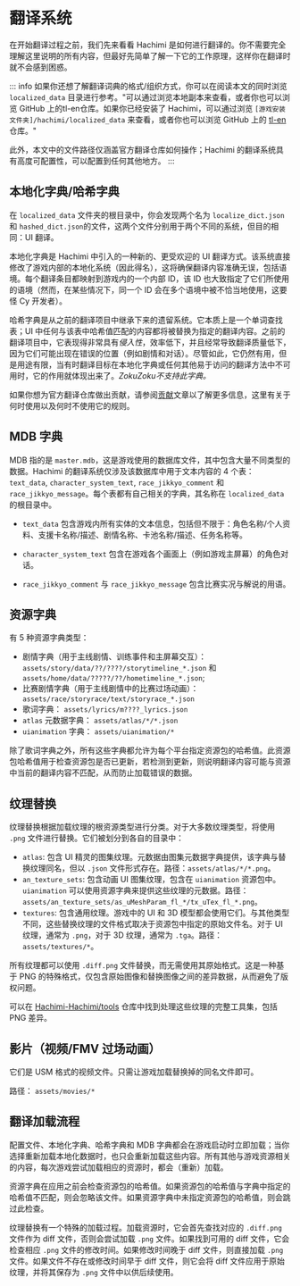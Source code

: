 # 翻译系统
在开始翻译过程之前，我们先来看看 Hachimi 是如何进行翻译的。你不需要完全理解这里说明的所有内容，但最好先简单了解一下它的工作原理，这样你在翻译时就不会感到困惑。

::: info
如果你还想了解翻译词典的格式/组织方式，你可以在阅读本文的同时浏览 `localized_data` 目录进行参考。"可以通过浏览本地副本来查看，或者你也可以浏览 GitHub 上的tl-en仓库。如果你已经安装了 Hachimi，可以通过浏览 `[游戏安装文件夹]/hachimi/localized_data` 来查看，或者你也可以浏览 GitHub 上的 [tl-en](https://github.com/Hachimi-Hachimi/tl-en) 仓库。"

此外，本文中的文件路径仅涵盖官方翻译仓库如何操作；Hachimi 的翻译系统具有高度可配置性，可以配置到任何其他地方。
:::

## 本地化字典/哈希字典
在 `localized_data` 文件夹的根目录中，你会发现两个名为 `localize_dict.json` 和 `hashed_dict.json`的文件，这两个文件分别用于两个不同的系统，但目的相同：UI 翻译。

本地化字典是 Hachimi 中引入的一种新的、更受欢迎的 UI 翻译方式。该系统直接修​改了游戏内部的本地化系统（因此得名），这将确保翻译内容准确无误，包括语境。每个翻译条目都映射到游戏内的一个内部 ID，该 ID 也大致指定了它们所使用的语境（然而，在某些情况下，同一个 ID 会在多个语境中被不恰当地使用，这要怪 Cy 开发者）。

哈希字典是从之前的翻译项目中继承下来的遗留系统。它本质上是一个单词查找表；UI 中任何与该表中哈希值匹配的内容都将被替换为指定的翻译内容。之前的翻译项目中，它表现得非常具有*侵入性*，效率低下，并且经常导致翻译质量低下，因为它们可能出现在错误的位置（例如剧情和对话）。尽管如此，它仍然有用，但是用途有限，当有时翻译目标在本地化字典或任何其他易于访问的翻译方法中不可用时，它的作用就体现出来了。*ZokuZoku不支持此字典。*

如果你想为官方翻译仓库做出贡献，请参阅[贡献](#)文章以了解更多信息，这里有关于何时使用以及何时不使用它的规则。

## MDB 字典
MDB 指的是 `master.mdb`，这是游戏使用的数据库文件，其中包含大量不同类型的数据。Hachimi 的翻译系统仅涉及该数据库中用于文本内容的 4 个表： `text_data`, `character_system_text`, `race_jikkyo_comment` 和 `race_jikkyo_message`。每个表都有自己相关的字典，其名称在 `localized_data` 的根目录中。

- `text_data` 包含游戏内所有实体的文本信息，包括但不限于：角色名称/个人资料、支援卡名称/描述、剧情名称、卡池名称/描述、任务名称等。

- `character_system_text` 包含在游戏各个画面上（例如游戏主屏幕）的角色对话。

- `race_jikkyo_comment` 与 `race_jikkyo_message` 包含比赛实况与解说的用语。

## 资源字典
有 5 种资源字典类型：

- 剧情字典（用于主线剧情、训练事件和主屏幕交互）： `assets/story/data/??/????/storytimeline_*.json` 和 `assets/home/data/?????/??/hometimeline_*.json`;
- 比赛剧情字典（用于主线剧情中的比赛过场动画）： `assets/race/storyrace/text/storyrace_*.json`
- 歌词字典： `assets/lyrics/m????_lyrics.json`
- `atlas` 元数据字典： `assets/atlas/*/*.json`
- `uianimation` 字典： `assets/uianimation/*`

除了歌词字典之外，所有这些字典都允许为每个平台指定资源包的哈希值。此资源包哈希值用于检查资源包是否已更新，若检测到更新，则说明翻译内容可能与资源中当前的翻译内容不匹配，从而防止加载错误的数据。

## 纹理替换
纹理替换根据加载纹理的根资源类型进行分类。对于大多数纹理类型，将使用 `.png` 文件进行替换。它们被划分到各自的目录中：

- `atlas`: 包含 UI 精灵的图集纹理。元数据由图集元数据字典提供，该字典与替换纹理同名，但以 `.json` 文件形式存在。路径：`assets/atlas/*/*.png`。
- `an_texture_sets`: 包含动画 UI 图集纹理，包含在 `uianimation` 资源包中。`uianimation` 可以使用资源字典来提供这些纹理的元数据。路径：`assets/an_texture_sets/as_uMeshParam_fl_*/tx_uTex_fl_*.png`。
- `textures`: 包含通用纹理。游戏中的 UI 和 3D 模型都会使用它们。与其他类型不同，这些替换纹理的文件格式取决于资源包中指定的原始文件名。对于 UI 纹理，通常为 `.png`，对于 3D 纹理，通常为 `.tga`。路径：`assets/textures/*`。

所有纹理都可以使用 `.diff.png` 文件替换，而无需使用其原始格式。这是一种基于 PNG 的特殊格式，仅包含原始图像和替换图像之间的差异数据，从而避免了版权问题。

可以在 [Hachimi-Hachimi/tools](https://github.com/Hachimi-Hachimi/tools) 仓库中找到处理这些纹理的完整工具集，包括 PNG 差异。

## 影片（视频/FMV 过场动画）
它们是 USM 格式的视频文件。只需让游戏加载替换掉的同名文件即可。

路径： `assets/movies/*`

## 翻译加载流程
配置文件、本地化字典、哈希字典和 MDB 字典都会在游戏启动时立即加载；当你选择重新加载本地化数据时，也只会重新加载这些内容。所有其他与游戏资源相关的内容，每次游戏尝试加载相应的资源时，都会（重新）加载。

资源字典在应用之前会检查资源包的哈希值。如果资源包的哈希值与字典中指定的哈希值不匹配，则会忽略该文件。如果资源字典中未指定资源包的哈希值，则会跳过此检查。

纹理替换有一个特殊的加载过程。加载资源时，它会首先查找对应的 `.diff.png` 文件作为 diff 文件，否则会尝试加载 `.png` 文件。如果找到可用的 diff 文件，它会检查相应 `.png` 文件的修改时间。如果修改时间晚于 diff 文件，则直接加载 `.png` 文件。如果文件不存在或修改时间早于 diff 文件，则它会将 diff 文件应用于原始纹理，并将其保存为 `.png` 文件中以供后续使用。